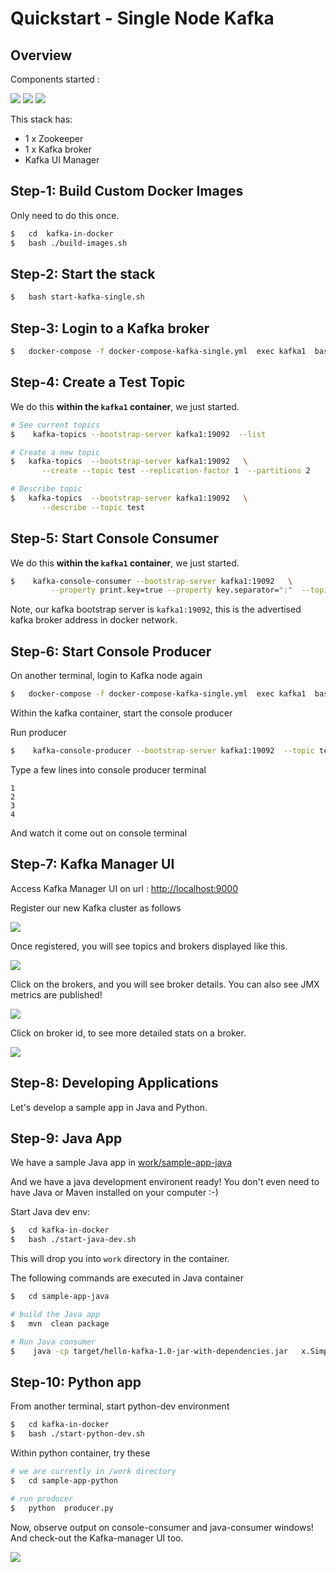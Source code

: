 # Quickstart - Single Node Kafka

## Overview

Components started :

![](images/beer-1a.png)
![](images/beer-1a.png)
![](images/beer-1a.png)

This stack has:

- 1 x Zookeeper
- 1 x Kafka broker
- Kafka UI Manager

## Step-1: Build Custom Docker Images

Only need to do this once.

```bash
$   cd  kafka-in-docker
$   bash ./build-images.sh
```

## Step-2: Start the stack

```bash
$   bash start-kafka-single.sh
```

## Step-3: Login to a Kafka broker

```bash
$   docker-compose -f docker-compose-kafka-single.yml  exec kafka1  bash
```

## Step-4: Create a Test Topic

We do this **within the `kafka1` container**, we just started.

```bash
# See current topics
$    kafka-topics --bootstrap-server kafka1:19092  --list

# Create a new topic
$   kafka-topics  --bootstrap-server kafka1:19092   \
       --create --topic test --replication-factor 1  --partitions 2

# Describe topic
$   kafka-topics  --bootstrap-server kafka1:19092   \
       --describe --topic test 
```

## Step-5: Start Console Consumer

We do this **within the `kafka1` container**, we just started.

```bash
$    kafka-console-consumer --bootstrap-server kafka1:19092   \
         --property print.key=true --property key.separator=":"  --topic test

```

Note, our kafka bootstrap server is `kafka1:19092`, this is the advertised kafka broker address in docker network.

## Step-6: Start Console Producer

On another terminal, login to Kafka node again

```bash
$   docker-compose -f docker-compose-kafka-single.yml  exec kafka1  bash
```

Within the kafka container, start the console producer

Run producer

```bash
$    kafka-console-producer --bootstrap-server kafka1:19092  --topic test
```

Type a few lines into console producer terminal

```text
1
2
3
4
```

And watch it come out on console terminal

## Step-7: Kafka Manager UI

Access Kafka Manager UI on url : [http://localhost:9000](http://localhost:9000)

Register our new Kafka cluster as follows

![](images/kafka-manager-1.png)

Once registered, you will see topics and brokers displayed like this.

![](images/kafka-single-2.png)

Click on the brokers, and you will see broker details.  You can also see JMX metrics are published!

![](images/kafka-single-3.png)

Click on broker id, to see more detailed stats on a broker.

![](images/kafka-single-4.png)

## Step-8: Developing Applications

Let's develop a sample app in Java and Python.

## Step-9: Java App

We have a sample Java app in [work/sample-app-java](work/sample-app-java/)

And we have a java development environent ready!  You don't even need to have Java or Maven installed on your computer :-) 

Start Java dev env:

```bash
$   cd kafka-in-docker
$   bash ./start-java-dev.sh
```

This will drop you into `work` directory in the container.

The following commands are executed in Java container

```bash
$   cd sample-app-java

# build the Java app
$   mvn  clean package

# Run Java consumer
$    java -cp target/hello-kafka-1.0-jar-with-dependencies.jar   x.SimpleConsumer
```

## Step-10: Python app

From another terminal, start python-dev environment

```bash
$   cd kafka-in-docker
$   bash ./start-python-dev.sh
```

Within python container, try these

```bash
# we are currently in /work directory
$   cd sample-app-python

# run producer
$   python  producer.py
```

Now, observe output on console-consumer and java-consumer windows!  And check-out the Kafka-manager UI too.

![](images/kafka-single-5a.png)